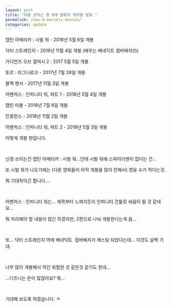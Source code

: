 ```yaml
---
layout: post
title: "마블 코믹스 총 9개 영화의 제작을 발표."
permalink: /new-9-marvels-movies/
categories: update
---
```

캡틴 아메리카 : 시빌 워 - 2016년 5월 6일 개봉 

닥터 스트레인지 - 2016년 11월 4일 개봉 (배우는 베네딕트 컴버배치(!)) 

가디언즈 오브 갤럭시 2 : 2017 5월 5일 개봉 

토르 : 라그나로크 - 2017년 7월 28일 개봉 

블랙 팬서 - 2017년 11월 3일 개봉

어벤저스 : 인피니티 워, 파트 1 - 2018년 5월 4일 개봉

캡틴 마블 - 2018년 7월 6일 개봉

인휴먼스 - 2018년 11월 2일 개봉

어벤저스 : 인피니티 워, 파트 2 - 2019년 5월 3일 개봉

이렇게 개봉 한답니다.

&nbsp;

신경 쓰이는건 캡틴 아메리카 : 시빌 워...인데 시빌 워에 스파이더맨이 없다는 건...

또 시빌 워가 나오기에는 (다른 영화들이 아직 개봉을 많이 안해서) 영웅 수가 적다는것.

뭐 기대작이긴 합니다....

&nbsp;

어벤저스 : 인피니티 워는... 제목부터 느껴지듯이 인피니티 건틀릿 싸움이 될 것 같네요...

뭐 처리해야 할 내용이 많긴 하겠지만, 2편으로 나눠 개봉한다는게 음...

&nbsp;

또... 닥터 스트레인지 역에 베네딕트  컴버배치가 캐스팅 되었다는데... 이것도 살짝 기대.

&nbsp;

너무 많이 개봉해서 약간 위험한 것 같은것 같기도 한데...

...디즈니는 돈이 많잖아요? 뭐...

&nbsp;

기대해 보도록 하겠습니다. ㅋ
